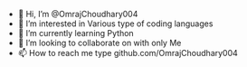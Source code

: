 - 👋 Hi, I’m @OmrajChoudhary004
- 👀 I’m interested in Various type of coding languages
- 🌱 I’m currently learning Python
- 💞️ I’m looking to collaborate on with only Me
- 📫 How to reach me type github.com/OmrajChoudhary004

